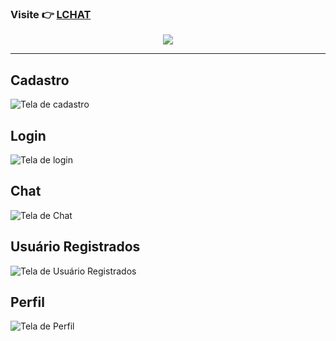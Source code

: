 ### Visite 👉 [LCHAT](https://luchat.netlify.app)

<p align="center">
  <img src="https://luchat.netlify.app/static/media/logo-with-text.453b433c34b43a6b4833d333b03aeccc.svg" />
</p>

-------------------

## Cadastro
![Tela de cadastro](https://i.ibb.co/BjttmDp/image.png)

## Login
![Tela de login](https://i.ibb.co/fxKCKDY/image.png)

## Chat
![Tela de Chat](https://i.ibb.co/ydcCdBK/image.png)

## Usuário Registrados
![Tela de Usuário Registrados](https://i.ibb.co/K5Y3LQ7/image.png)

## Perfil
![Tela de Perfil](https://i.ibb.co/cbfbF4q/image.png)

